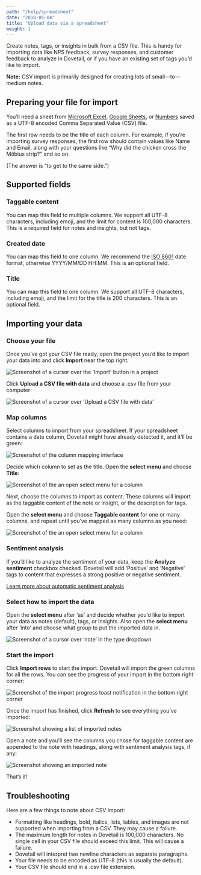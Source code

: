 ```yaml
---
path: "/help/spreadsheet"
date: "2018-05-04"
title: "Upload data via a spreadsheet"
weight: 1
---
```


Create notes, tags, or insights in bulk from a CSV file. This is handy for importing data like NPS feedback, survey responses, and customer feedback to analyze in Dovetail, or if you have an existing set of tags you’d like to import.

**Note:** CSV import is primarily designed for creating lots of small—to—medium notes.

## Preparing your file for import

You’ll need a sheet from [Microsoft Excel](https://support.office.com/en-us/article/Import-or-export-text-txt-or-csv-files-5250ac4c-663c-47ce-937b-339e391393ba), [Google Sheets](<(https://support.google.com/docs/answer/49114)>), or [Numbers](https://support.apple.com/en-au/HT205391) saved as a UTF-8 encoded Comma Separated Value (CSV) file.

The first row needs to be the title of each column. For example, if you’re importing survey responses, the first row should contain values like Name and Email, along with your questions like “Why did the chicken cross the Möbius strip?” and so on.

(The answer is “to get to the same side.”)

## Supported fields

### Taggable content

You can map this field to multiple columns. We support all UTF-8 characters, including emoji, and the limit for content is 100,000 characters. This is a required field for notes and insights, but not tags.

### Created date

You can map this field to one column. We recommend the [ISO 8601](https://en.wikipedia.org/wiki/ISO_8601) date format, otherwise YYYY/MM/DD HH:MM. This is an optional field.

### Title

You can map this field to one column. We support all UTF-8 characters, including emoji, and the limit for the title is 200 characters. This is an optional field.

## Importing your data

### Choose your file

Once you’ve got your CSV file ready, open the project you’d like to import your data into and click **Import** near the top right:

![Screenshot of a cursor over the ‘Import’ button in a project](./import.png)

Click **Upload a CSV file with data** and choose a .csv file from your computer:

![Screenshot of a cursor over ‘Upload a CSV file with data’](./import-modal.png)

### Map columns

Select columns to import from your spreadsheet. If your spreadsheet contains a date column, Dovetail might have already detected it, and it’ll be green:

![Screenshot of the column mapping interface](./map-columns.png)

Decide which column to set as the title. Open the **select menu** and choose **Title**:

![Screenshot of the an open select menu for a column](./map-first-column.png)

Next, choose the columns to import as content. These columns will import as the taggable content of the note or insight, or the description for tags.

Open the **select menu** and choose **Taggable content** for one or many columns, and repeat until you’ve mapped as many columns as you need:

![Screenshot of the an open select menu for a column](./map-second-column.png)

### Sentiment analysis

If you’d like to analyze the sentiment of your data, keep the **Analyze sentiment** checkbox checked. Dovetail will add ‘Positive’ and ‘Negative’ tags to content that expresses a strong positive or negative sentiment.

[Learn more about automatic sentiment analysis](/help/sentiment)

### Select how to import the data

Open the **select menu** after ‘as’ and decide whether you’d like to import your data as notes (default), tags, or insights. Also open the **select menu** after ‘into’ and choose what group to put the imported data in.

![Screenshot of a cursor over ‘note’ in the type dropdown](./choose-type.png)

### Start the import

Click **Import rows** to start the import. Dovetail will import the green columns for all the rows. You can see the progress of your import in the bottom right corner:

![Screenshot of the import progress toast notification in the bottom right corner](./importing.png)

Once the import has finished, click **Refresh** to see everything you’ve imported:

![Screenshot showing a list of imported notes](./import-complete.png)

Open a note and you’ll see the columns you chose for taggable content are appended to the note with headings, along with sentiment analysis tags, if any:

![Screenshot showing an imported note](./imported-note.png)

That’s it!

## Troubleshooting

Here are a few things to note about CSV import:

* Formatting like headings, bold, italics, lists, tables, and images are not supported when importing from a CSV. They may cause a failure.
* The maximum length for notes in Dovetail is 100,000 characters. No single cell in your CSV file should exceed this limit. This will cause a failure.
* Dovetail will interpret two newline characters as separate paragraphs.
* Your file needs to be encoded as UTF-8 (this is usually the default).
* Your CSV file should end in a .csv file extension.
